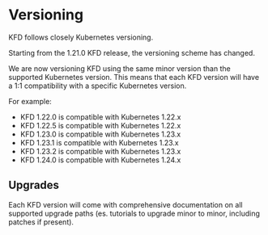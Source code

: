# Versioning

KFD follows closely Kubernetes versioning.

Starting from the 1.21.0 KFD release, the versioning scheme has changed.

We are now versioning KFD using the same minor version than the supported Kubernetes version.
This means that each KFD version will have a 1:1 compatibility with a specific Kubernetes version.

For example:

- KFD 1.22.0 is compatible with Kubernetes 1.22.x
- KFD 1.22.5 is compatible with Kubernetes 1.22.x
- KFD 1.23.0 is compatible with Kubernetes 1.23.x
- KFD 1.23.1 is compatible with Kubernetes 1.23.x
- KFD 1.23.2 is compatible with Kubernetes 1.23.x
- KFD 1.24.0 is compatible with Kubernetes 1.24.x

## Upgrades

Each KFD version will come with comprehensive documentation on all supported upgrade paths (es. tutorials to upgrade minor to minor, including patches if present).


